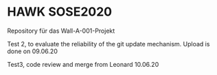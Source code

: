 # HAWK SOSE2020 
Repository für das Wall-A-001-Projekt

Test 2, to evaluate the reliability of the git update mechanism.
Upload is done on 09.06.20

Test3, code review and merge from Leonard 10.06.20
